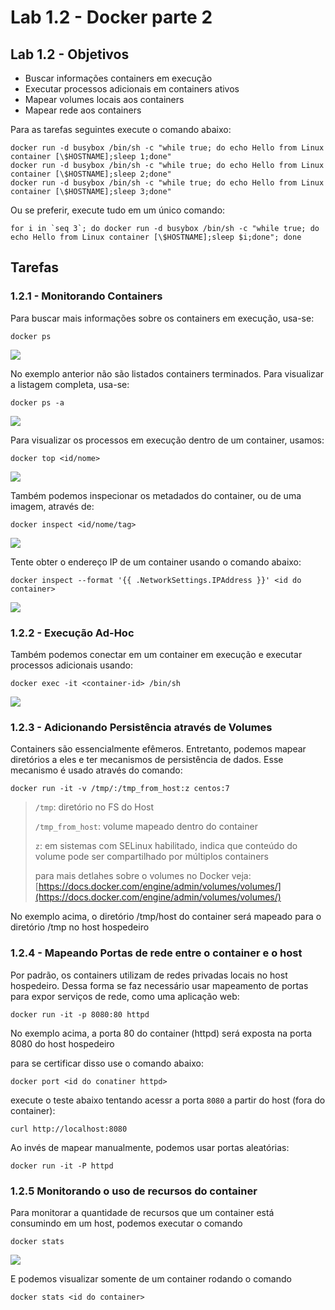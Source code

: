 # Lab 1.2 - Docker parte 2

## Lab 1.2 - Objetivos

* Buscar informações containers em execução
* Executar processos adicionais em containers ativos
* Mapear volumes locais aos containers
* Mapear rede aos containers

Para as tarefas seguintes execute o comando abaixo:

```text
docker run -d busybox /bin/sh -c "while true; do echo Hello from Linux container [\$HOSTNAME];sleep 1;done"
docker run -d busybox /bin/sh -c "while true; do echo Hello from Linux container [\$HOSTNAME];sleep 2;done"
docker run -d busybox /bin/sh -c "while true; do echo Hello from Linux container [\$HOSTNAME];sleep 3;done"
```

Ou se preferir, execute tudo em um único comando:

```text
for i in `seq 3`; do docker run -d busybox /bin/sh -c "while true; do echo Hello from Linux container [\$HOSTNAME];sleep $i;done"; done
```

## Tarefas

### 1.2.1 - Monitorando Containers

Para buscar mais informações sobre os containers em execução, usa-se:

```text
docker ps
```

![](../.gitbook/assets/selection_219.png)

No exemplo anterior não são listados containers terminados. Para visualizar a listagem completa, usa-se:

```text
docker ps -a
```

![](../.gitbook/assets/selection_026.png)

Para visualizar os processos em execução dentro de um container, usamos:

```text
docker top <id/nome>
```

![](../.gitbook/assets/selection_027%20%281%29.png)

Também podemos inspecionar os metadados do container, ou de uma imagem, através de:

```text
docker inspect <id/nome/tag>
```

![](../.gitbook/assets/gustavo-localhost-_028%20%281%29.png)

Tente obter o endereço IP de um container usando o comando abaixo:

```text
docker inspect --format '{{ .NetworkSettings.IPAddress }}' <id do container>
```

![](../.gitbook/assets/selection_220%20%281%29.png)

### 1.2.2 - Execução Ad-Hoc

Também podemos conectar em um container em execução e executar processos adicionais usando:

```text
docker exec -it <container-id> /bin/sh
```

![](../.gitbook/assets/selection_029.png)

### 1.2.3 - Adicionando Persistência através de Volumes

Containers são essencialmente efêmeros. Entretanto, podemos mapear diretórios a eles e ter mecanismos de persistência de dados. Esse mecanismo é usado através do comando:

```text
docker run -it -v /tmp/:/tmp_from_host:z centos:7
```

> `/tmp`: diretório no FS do Host
>
> `/tmp_from_host`: volume mapeado dentro do container
>
> `z`: em sistemas com SELinux habilitado, indica que conteúdo do volume pode ser compartilhado por múltiplos containers
>
> para mais detlahes sobre o volumes no Docker veja: [https://docs.docker.com/engine/admin/volumes/volumes/](https://docs.docker.com/engine/admin/volumes/volumes/)

No exemplo acima, o diretório /tmp/host do container será mapeado para o diretório /tmp no host hospedeiro

### 1.2.4 - Mapeando Portas de rede entre o container e o host

Por padrão, os containers utilizam de redes privadas locais no host hospedeiro. Dessa forma se faz necessário usar mapeamento de portas para expor serviços de rede, como uma aplicação web:

```text
docker run -it -p 8080:80 httpd
```

No exemplo acima, a porta 80 do container \(httpd\) será exposta na porta 8080 do host hospedeiro

para se certificar disso use o comando abaixo:

```text
docker port <id do conatiner httpd>
```

execute o teste abaixo tentando acessr a porta `8080` a partir do host \(fora do container\):

```text
curl http://localhost:8080
```

Ao invés de mapear manualmente, podemos usar portas aleatórias:

```text
docker run -it -P httpd
```

### 1.2.5 Monitorando o uso de recursos do container

Para monitorar a quantidade de recursos que um container está consumindo em um host, podemos executar o comando

```text
docker stats
```

![](../.gitbook/assets/selection_221%20%281%29.png)

E podemos visualizar somente de um container rodando o comando

```text
docker stats <id do container>
```

